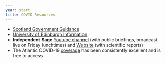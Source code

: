 ```yaml
---
year: start
title: COVID Resources
---
```

- [Scotland Government Guidance](https://www.gov.scot/coronavirus-covid-19/)
- [University of Edinburgh Information](https://www.ed.ac.uk/news/covid-19)
- **Independent Sage** [Youtube channel](https://www.youtube.com/channel/UCqqwC56XTP8F9zeEUCOttPQ) (with public briefings, broadcast live on Friday lunchtimes) and [Website](https://www.independentsage.org/) (with scientific reports)
- The Atlantic COVID-19 [coverage](https://www.theatlantic.com/category/coronavirus-covid-19/) has been consistently excellent and is free to access
